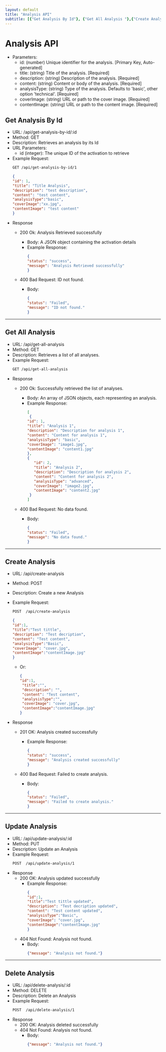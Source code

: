 ```yaml
---
layout: default
title: "Analysis API"
subtitle: [{"Get Analysis By Id"}, {"Get All Analysis "},{"Create Analysis"}, {"Update Analysis"}, {"Delete Analysis"}]
---
```



# Analysis API

* Parameters:
   - id:               (number) Unique identifier for the analysis. [Primary Key, Auto-generated]
   - title:            (string) Title of the analysis. [Required]
   - description:      (string) Description of the analysis. [Required]
   - content:          (string) Content or body of the analysis. [Required]
   - analysisType:     (string) Type of the analysis. Defaults to 'basic', other option 'technical'. [Required]
   - coverImage:       (string) URL or path to the cover image. [Required]
   - contentImage:     (string) URL or path to the content image. [Required]


## Get Analysis By Id

* URL: /api/get-analysis-by-id/:id
* Method: GET
* Description: Retrieves an analysis by its Id
* URL Parameters:
    * id (integer): The unique ID of the activation to retrieve
* Example Request:
   ```bash
   GET /api/get-analysis-by-id/1
   ```
   ```json
   {
   "id": 1,
   "title": "Title Analysis",
   "description": "test description",
   "content": "test content",
   "analysisType":"basic",
   "coverImage":"xx.jpg",
   "contentImage": "test content"
   }
   ```
* Response
    * 200 Ok: Analysis Retrieved successfully
        * Body: A JSON object containing the activation details
        * Example Response:
             ```json
             {
             "status": "success",
             "message": "Analysis Retrieved successfully"
             }
             ```
          
    * 400 Bad Request: ID not found.
        * Body:
          ```json
          {
          "status": "Failed",
          "message": "ID not found."
          }
          ```
----------------------------------

## Get All Analysis 

* URL: /api/get-all-analysis
* Method: GET
* Description: Retrieves a list of all analyses.
* Example Request:
   ```bash
   GET /api/get-all-analysis
   ```
* Response
    * 200 Ok: Successfully retrieved the list of analyses.
        * Body: An array of JSON objects, each representing an analysis.
        * Example Response:
          ```json
          [
           {
          "id": 1,
          "title": "Analysis 1",
          "description": "Description for analysis 1",
          "content": "Content for analysis 1",
          "analysisType": "basic",
          "coverImage": "image1.jpg",
          "contentImage": "content1.jpg"
          },
          {
             "id": 2,
             "title": "Analysis 2",
             "description": "Description for analysis 2",
             "content": "Content for analysis 2",
             "analysisType": "advanced",
             "coverImage": "image2.jpg",
             "contentImage": "content2.jpg"
           }
          ]
          ```
         
    * 400 Bad Request: No data found.
        * Body:
          ```json
          {
          "status": "Failed",
          "message": "No data found."
          }
          ```
----------------------------------
## Create Analysis

* URL: /api/create-analysis
* Method: POST
* Description: Create a new Analysis
*  Example Request:
   ```bash
   POST  /api/create-analysis
   ```
   ```json
   {
   "id":1,
   "title":"Test tittle",
   "description": "Test decription",
   "content": "Test content",
   "analysisType":"Basic",
   "coverImage": "cover.jpg",
   "contentImage":"contentImage.jpg"
   }
   ```

   * Or:
     ```json
     {
     "id":1,
      "title":"",
      "description": "",
      "content": "Test content",
      "analysisType":"",
      "coverImage": "cover.jpg",
      "contentImage":"contentImage.jpg"
     }
     ```
   
* Response
    * 201 OK: Analysis created successfully
        * Example Response:
             ```json
             {
             "status": "success",
             "message": "Analysis created successfully"
             }
             ```

    * 400 Bad Request: Failed to create analysis.
         * Body:
             ```json
             {
             "status": "Failed",
             "message": "Failed to create analysis."
             }
             ```


------------------------

## Update Analysis

* URL: /api/update-analysis/:id
* Method: PUT
* Description: Update an Analysis
*  Example Request:
   ```bash
   POST  /api/update-analysis/1
   ```
* Response
    * 200 OK: Analysis updated successfully
        * Example Response:
             ```json
             {
             "id":1,
             "title":"Test tittle updated",
             "description": "Test decription updated",
             "content": "Test content updated",
             "analysisType":"Basic",
             "coverImage": "cover.jpg",
             "contentImage":"contentImage.jpg"
             }
             ```
   * 404 Not Found: Analysis not found.
      * Body:
         ```json
         {"message": "Analysis not found."}
         ```
-------------------------------------
## Delete Analysis

* URL: /api/delete-analysis/:id
* Method: DELETE
* Description: Delete an Analysis
*  Example Request:
   ```bash
   POST  /api/delete-analysis/1
   ```
* Response
    * 200 OK: Analysis deleted successfully
    * 404 Not Found: Analysis not found.
      * Body:
        ```json
        {"message": "Analysis not found."}
        ```

